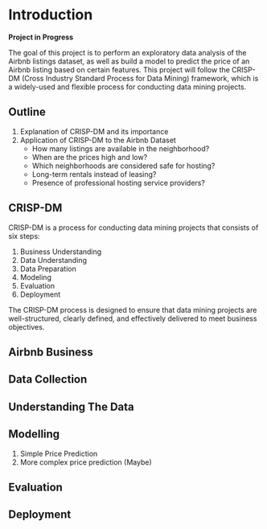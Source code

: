 # Introduction

**Project in Progress**

The goal of this project is to perform an exploratory data analysis of the Airbnb listings dataset, as well as build a model to predict the price of an Airbnb listing based on certain features. This project will follow the CRISP-DM (Cross Industry Standard Process for Data Mining) framework, which is a widely-used and flexible process for conducting data mining projects.

## Outline
1. Explanation of CRISP-DM and its importance
2. Application of CRISP-DM to the Airbnb Dataset
   - How many listings are available in the neighborhood?
   - When are the prices high and low?
   - Which neighborhoods are considered safe for hosting?
   - Long-term rentals instead of leasing?
   - Presence of professional hosting service providers?

## CRISP-DM

CRISP-DM is a process for conducting data mining projects that consists of six steps:
1. Business Understanding
2. Data Understanding
3. Data Preparation
4. Modeling
5. Evaluation
6. Deployment

The CRISP-DM process is designed to ensure that data mining projects are well-structured, clearly defined, and effectively delivered to meet business objectives.

## Airbnb Business

## Data Collection

## Understanding The Data

## Modelling
1. Simple Price Prediction
2. More complex price prediction (Maybe)

## Evaluation

## Deployment
